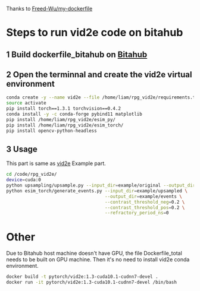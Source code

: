 Thanks to [Freed-Wu/my-dockerfile](https://github.com/Freed-Wu/my-dockerfile)
# Steps to run vid2e code on bitahub
## 1 Build dockerfile_bitahub on [Bitahub](https://www.bitahub.com/login)
## 2 Open the terminnal and create the vid2e virtual environment
```bash
conda create -y --name vid2e --file /home/liam/rpg_vid2e/requirements.txt
source activate
pip install torch==1.3.1 torchvision==0.4.2
conda install -y -c conda-forge pybind11 matplotlib
pip install /home/liam/rpg_vid2e/esim_py/
pip install /home/liam/rpg_vid2e/esim_torch/
pip install opencv-python-headless
```
## 3 Usage
This part is same as [vid2e](https://github.com/uzh-rpg/rpg_vid2e) Example part.
```bash
cd /code/rpg_vid2e/
device=cuda:0
python upsampling/upsample.py --input_dir=example/original --output_dir=example/upsampled --device=$device
python esim_torch/generate_events.py --input_dir=example/upsampled \
                                     --output_dir=example/events \
                                     --contrast_threshold_neg=0.2 \
                                     --contrast_threshold_pos=0.2 \
                                     --refractory_period_ns=0
```
# Other
Due to Bitahub host machine doesn't have GPU, the file Dockerfile_total needs to be built on GPU machine. Then it's no need to install vid2e conda environment.
```bash
docker build -t pytorch/vid2e:1.3-cuda10.1-cudnn7-devel .
docker run -it pytorch/vid2e:1.3-cuda10.1-cudnn7-devel /bin/bash
```
